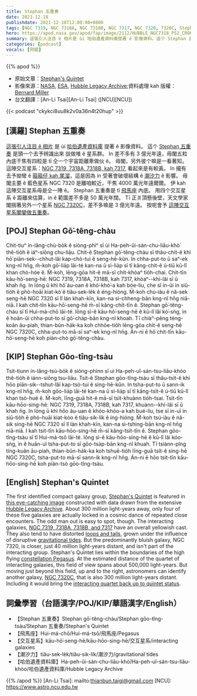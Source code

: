 ```yaml
---
title: Stephan 五重奏
date: 2021-12-18
publishdate: 2021-12-18T12:00:00+0800
tags: [NGC 7319, NGC 7318A, NGC 7318B, NGC 7317, NGC 7320, 7320C, Stephan 五重奏, 交互星系, 哈伯遺產資料庫]
hero: https://apod.nasa.gov/apod/fap/image/2112/HUBBLE_NGC7318_PS2_CROP_INSIGHT1024.jpg
summary: 這張引人注目 ê 相片是 ùi 哈伯遺產資料庫提著 ê 影像資料。這个 Stephan 五重奏 是頭一个去予辨識出來 敆做堆 ê 星系群。
categories: [podcast]
vocals: [阿錕]
---
```


{{% apod %}}

- 原始文章：[Stephan's Quintet](https://apod.nasa.gov/apod/ap211218.html)
- 影像來源：[NASA](https://www.nasa.gov/), [ESA](https://www.esa.int/), [Hubble Legacy Archive](https://hla.stsci.edu/);資料處理 kah 版權：[Bernard Miller](http://azstarman.net/CDK/index.html)
- 台文翻譯：[An-Li Tsai][An-Li Tsai] ([NCU][NCU])

{{< podcast "ckykci8uu8k2v0a36n4t20hup" >}}

## [漢羅] Stephan 五重奏
[這張引人注目 ê 相片][this eye-catching image] 是 ùi [哈伯遺產資料庫][Hubble Legacy Archive] 提著 ê 影像資料。
這个 [Stephan 五重奏][Stephan's Quintet] 是頭一个去予辨識出來 敆做堆 ê 星系群。
In 差不多有 3 億光年遠，毋閣五粒內底干焦有四粒是 tī 仝一个宇宙距離牽做伙 ê。
毋閣，另外彼个嘛是一看著知。
這陣交互星系：[NGC 7319, 7318A, 7318B, kah 7317][NGC 7319, 7318A, 7318B, and 7317], 看起來是有較黃。
In 攏有去予拗彎 ê [箍箍仔 kah 尾溜][loops and tails]，這是因為 in 受著會破壞結構 ê [潮汐力][gravitational tides] ê 影響。
毋閣主要 ê 藍色星系 NGC 7320 是離咱較近，干焦 4000 萬光年遠爾爾。
伊 kah 這陣交互星系毋是仝一陣 ê。
Stephan 五重奏是 tī [飛馬座][constellation Pegasus] 內底。
用四个交互星系 ê 距離來估算，in ê 範圍差不多是 50 萬光年闊。
Tī 正爿頂懸後壁，天文學家閣揣著另外一个星系 [NGC 7320C][NGC 7320C]，差不多嘛是 3 億光年遠。
按呢會予 [這陣交互星系閣變做五重奏][interacting quartet back up to quintet status]。

## [POJ] Stephan Gō͘-têng-chàu
Chit-tiuⁿ ín-lâng-chù-bo̍k ê siòng-phìⁿ sī ùi Ha-peh-ûi-sán-chu-liāu-khò͘ thê-tio̍h ê iáⁿ-siōng chu-liāu.
Chit-ê Stephan gō͘-têng-chàu sī thâu-chi̍t-ê khì hō͘ piān-sek--chhut-lâi kap-chò-tui ê seng-hē-kûn.
In chha-put-to ū saⁿ-ek kng-nî hn̄g, m̄-koh gō͘-lia̍p lāi-té kan-na ū sì-lia̍p sī tī kāng-chi̍t-ê ú-tiū kū-lî khan chò-hóe ê.
M̄-koh, lēng-gōa hit-ê mā-sī chi̍t-khòaⁿ tio̍h-chai.
Chi̍t-tīn kāu-hō͘-seng-hē: NGC 7319, 7318A, 7318B, kah 7317, khòaⁿ--khí-lâi sī ū khah n̄g.
In lóng ū khì hō͘ áu-oan ê khó͘-khó͘-a kah bóe-liu, che sī in-ūi in siū-tio̍h ē phò-hoāi kiat-kò͘ ê tiâu-sek-le̍k ê éng-hióng.
M̄-koh chú-iàu ê nâ-sek seng-hē NGC 7320 sī lî lán khah-kīn, kan-na sì-chheng-bān kng-nî hn̄g niā-niā.
I kah chit-tīn kāu-hō͘-seng-hē m̄-sī kâng-chi̍t-tīn ê.
Stephan gō͘-têng-chàu sī tī Hui-má-chō lāi-té.
Iōng sì-ê kāu-hō͘-seng-hē ê kū-lî lâi kó͘-sǹg, in ê hoān-ûi chha-put-to sī gō͘-cha̍p-bān kng-nî khoah.
Tī chiàⁿ-pêng téng-koân āu-piah, thian-bûn-ha̍k-ka koh chhōe-tio̍h lēng-gōa chi̍t-ê seng-hē NGC 7320C, chha-put-to mā-sī saⁿ-ek kng-nî hn̄g.
Án-ni ē hō͘ chit-tīn kāu-hō͘-seng-hē koh piàn-chò gō͘-têng-chàu.

## [KIP]  Stephan Gōo-tîng-tsàu
Tsit-tiunn ín-lâng-tsù-bo̍k ê siòng-phìnn sī uì Ha-peh-uî-sán-tsu-liāu-khòo thê-tio̍h ê iánn-siōng tsu-liāu.
Tsit-ê Stephan gōo-tîng-tsàu sī thâu-tsi̍t-ê khì hōo piān-sik--tshut-lâi kap-tsò-tui ê sing-hē-kûn.
In tsha-put-to ū sann-ik kng-nî hn̄g, m̄-koh gōo-lia̍p lāi-té kan-na ū sì-lia̍p sī tī kāng-tsi̍t-ê ú-tiū kū-lî khan tsò-hué ê.
M̄-koh, līng-guā hit-ê mā-sī tsi̍t-khuànn tio̍h-tsai.
Tsi̍t-tīn kāu-hōo-sing-hē: NGC 7319, 7318A, 7318B, kah 7317, khuànn--khí-lâi sī ū khah n̄g.
In lóng ū khì hōo áu-uan ê khóo-khóo-a kah bué-liu, tse sī in-uī in siū-tio̍h ē phò-huāi kiat-kòo ê tiâu-sik-li̍k ê íng-hióng.
M̄-koh tsú-iàu ê nâ-sik sing-hē NGC 7320 sī lî lán khah-kīn, kan-na sì-tshing-bān kng-nî hn̄g niā-niā.
I kah tsit-tīn kāu-hōo-sing-hē m̄-sī kâng-tsi̍t-tīn ê.
Stephan gōo-tîng-tsàu sī tī Hui-má-tsō lāi-té.
Iōng sì-ê kāu-hōo-sing-hē ê kū-lî lâi kóo-sǹg, in ê huān-uî tsha-put-to sī gōo-tsa̍p-bān kng-nî khuah.
Tī tsiànn-pîng tíng-kuân āu-piah, thian-bûn-ha̍k-ka koh tshuē-tio̍h līng-guā tsi̍t-ê sing-hē NGC 7320C, tsha-put-to mā-sī sann-ik kng-nî hn̄g.
Án-ni ē hōo tsit-tīn kāu-hōo-sing-hē koh piàn-tsò gōo-tîng-tsàu.

## [English] Stephan's Quintet
The first identified compact galaxy group, [Stephan's Quintet][Stephan's Quintet] is featured in [this eye-catching image][this eye-catching image] constructed with data drawn from the extensive [Hubble Legacy Archive][Hubble Legacy Archive].
About 300 million light-years away, only four of these five galaxies are actually locked in a cosmic dance of repeated close encounters.
The odd man out is easy to spot, though.
The interacting galaxies, [NGC 7319, 7318A, 7318B, and 7317][NGC 7319, 7318A, 7318B, and 7317] have an overall yellowish cast.
They also tend to have distorted [loops and tails][loops and tails], grown under the influence of disruptive [gravitational tides][gravitational tides].
But the predominantly bluish galaxy, NGC 7320, is closer, just 40 million light-years distant, and isn't part of the interacting group.
Stephan's Quintet lies within the boundaries of the high flying [constellation Pegasus][constellation Pegasus].
At the estimated distance of the quartet of interacting galaxies, this field of view spans about 500,000 light-years.
But moving just beyond this field, up and to the right, astronomers can identify another galaxy, [NGC 7320C][NGC 7320C], that is also 300 million light-years distant.
Including it would bring the [interacting quartet back up to quintet status][interacting quartet back up to quintet status].

## 詞彙學習（台語漢字/POJ/KIP/華語漢字/English）
- 【Stephan 五重奏】Stephan gō͘-têng-chàu/Stephan gōo-tîng-tsàu/Stephan 五重奏/Stephan's Quintet
- 【飛馬座】Hui-má-chō/Hui-má-tsō/飛馬座/Pegasus
- 【交互星系】kāu-hō͘-seng-hē/kāu-hōo-sing-hē/交互星系/interacting galaxies
- 【潮汐力】tiâu-sek-le̍k/tiâu-sik-li̍k/潮汐力/gravitational tides
- 【哈伯遺產資料庫】Ha-peh-ûi-sán-chu-liāu-khò͘/Ha-peh-uî-sán-tsu-liāu-khòo/哈伯遺產資料庫/Hubble Legacy Archive


{{% /apod %}}
[An-Li Tsai]: mailto:thianbun.taigi@gmail.com
[NCU]: https://www.astro.ncu.edu.tw

[Stephan's Quintet]:http://arxiv.org/abs/astro-ph/9802328
[this eye-catching image]:http://azstarman.net/CDK/HUBBLE_NGC7318.htm
[Hubble Legacy Archive]:http://hla.stsci.edu/
[NGC 7319, 7318A, 7318B, and 7317]:https://hubblesite.org/contents/media/images/2009/25/2606-Image.html?news=true
[loops and tails]:https://apod.nasa.gov/apod/ap090426.html
[gravitational tides]:https://apod.nasa.gov/apod/ap081115.html
[constellation Pegasus]:http://www.hawastsoc.org/deepsky/peg/index.html
[NGC 7320C]:https://en.wikipedia.org/wiki/NGC_7320c#/media/File:StephansQuintettIlustrated2.gif
[interacting quartet back up to quintet status]:http://chandra.harvard.edu/photo/2003/stephan/index.html
